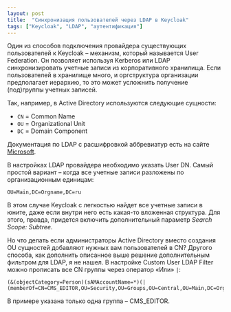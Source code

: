 ```yaml
---
layout: post
title:  "Синхронизация пользователей через LDAP в Keycloak"
tags: ["Keycloak", "LDAP", "аутентификация"]
---
```


Один из способов подключения провайдера существующих пользователей к Keycloak – механизм,
который называется User Federation. Он позволяет используя Kerberos или LDAP синхронизировать
учетные записи из корпоративного хранилища. Если пользователей в хранилище много, и оргструктура
организации предполагает иерархию, то это может усложнить получение (под)группы учетных записей.

Так, например, в Active Directory используются следующие сущности:

- `CN` = Common Name
- `OU` = Organizational Unit
- `DC` = Domain Component

Документация по LDAP с расшифровкой аббревиатур есть на сайте
[Microsoft](https://docs.microsoft.com/en-us/previous-versions/windows/desktop/ldap/distinguished-names).

В настройках LDAP провайдера необходимо указать User DN. Самый простой вариант – когда все учетные
записи разложены по организационным единицам:

```shell
OU=Main,DC=Orgname,DC=ru
```

В этом случае Keycloak с легкостью найдет все учетные записи в юните, даже если внутри него есть
какая-то вложенная структура. Для этого, правда, придется включить дополнительный
параметр *Search Scope: Subtree*.

Но что делать если администраторы Active Directory вместо создания OU сущностей добавляют нужных
вам пользователей в CN? Другого способа, как дополнить описанное выше решение дополнительным
фильтром для LDAP, я не нашел. В настройке Custom User LDAP Filter можно прописать все CN группы
через оператор «Или» `|`:

```shell
(&(objectCategory=Person)(sAMAccountName=*)(|(memberOf=CN=CMS_EDITOR,OU=Security,OU=Groups,OU=Central,OU=Main,DC=Orgname,DC=ru)))
```

В примере указана только одна группа – CMS_EDITOR.
